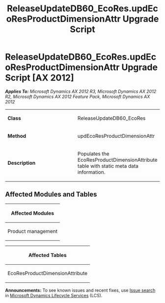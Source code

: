 ﻿---
title: ReleaseUpdateDB60_EcoRes.updEcoResProductDimensionAttr Upgrade Script
TOCTitle: ReleaseUpdateDB60_EcoRes.updEcoResProductDimensionAttr Upgrade Script
ms:assetid: c49cdc9e-345e-78c6-fb71-60db452c3748
ms:mtpsurl: https://msdn.microsoft.com/en-us/library/JJ686862(v=AX.60)
ms:contentKeyID: 49711059
ms.date: 05/18/2015
mtps_version: v=AX.60
---

# ReleaseUpdateDB60\_EcoRes.updEcoResProductDimensionAttr Upgrade Script [AX 2012]


_**Applies To:** Microsoft Dynamics AX 2012 R3, Microsoft Dynamics AX 2012 R2, Microsoft Dynamics AX 2012 Feature Pack, Microsoft Dynamics AX 2012_

<table>
<colgroup>
<col style="width: 50%" />
<col style="width: 50%" />
</colgroup>
<tbody>
<tr class="odd">
<td><p><strong>Class</strong></p></td>
<td><p>ReleaseUpdateDB60_EcoRes</p></td>
</tr>
<tr class="even">
<td><p><strong>Method</strong></p></td>
<td><p>updEcoResProductDimensionAttr</p></td>
</tr>
<tr class="odd">
<td><p><strong>Description</strong></p></td>
<td><p>Populates the EcoResProductDimensionAttribute table with static meta data information.</p></td>
</tr>
</tbody>
</table>


## Affected Modules and Tables

<table>
<colgroup>
<col style="width: 100%" />
</colgroup>
<thead>
<tr class="header">
<th><p>Affected Modules</p></th>
</tr>
</thead>
<tbody>
<tr class="odd">
<td><p>Product management</p></td>
</tr>
</tbody>
</table>


<table>
<colgroup>
<col style="width: 100%" />
</colgroup>
<thead>
<tr class="header">
<th><p>Affected Tables</p></th>
</tr>
</thead>
<tbody>
<tr class="odd">
<td><p>EcoResProductDimensionAttribute</p></td>
</tr>
</tbody>
</table>

  
**Announcements:** To see known issues and recent fixes, use [Issue search](http://go.microsoft.com/fwlink/?linkid=389258) in [Microsoft Dynamics Lifecycle Services](http://go.microsoft.com/fwlink/?linkid=306505) (LCS).

